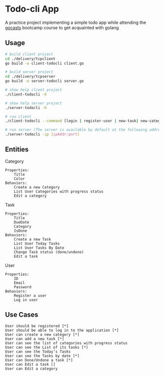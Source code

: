 # Todo-cli App

A practice project implementing a simple todo app while attending the [gocasts](https://github.com/gocasts-bootcamp) bootcamp course to get acquainted with golang

## Usage

```bash
# build client project
cd ./delivery/tcpclient
go build -o client-todocli client.go

# build server project
cd ./delivery/tcpserver
go build -o server-todocli server.go

# show help client project
./client-todocli -h

# show help server project
./server-todocli -h

# run client
./client-todocli --command [login | register-user | new-task| new-category | list-task | list-category | tasks-date | exit] --ip [ipAddr:port]

# run server (The server is available by default at the following address: 127.0.0.1:1999)
./server-todocli -ip [ipAddr:port]

```
## Entities

Category

    Properties:
        Title
        Color
    Behaviors:
        Create a new Category
        List User Categories with progress status
        Edit a category

Task

    Properties:
        Title
        DueDate
        Category
        IsDone
    Behaviors:
        Create a new Task
        List User Today Tasks
        List User Tasks By Date
        Change Task status (done/undone)
        Edit a task

User

    Properties:
        ID
        Email
        Password
    Behaviors:
        Register a user
        Log in user

## Use Cases

    User should be registered [*]
    User should be able to log in to the application [*]
    User can create a new category [*]
    User can add a new task [*]
    User can see the list of categories with progress status
    User can see the List of its tasks [*]
    User can see the Today’s Tasks
    User can see the Tasks by date [*]
    User can Done/Undone a task [*]
    User can Edit a task []
    User can Edit a category
